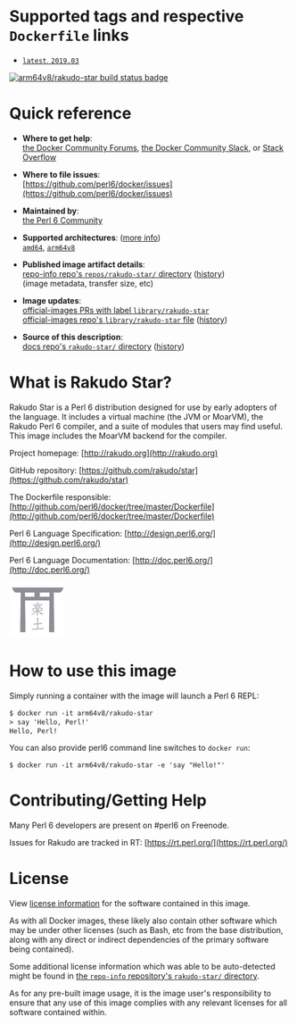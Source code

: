 <!--

********************************************************************************

WARNING:

    DO NOT EDIT "rakudo-star/README.md"

    IT IS AUTO-GENERATED

    (from the other files in "rakudo-star/" combined with a set of templates)

********************************************************************************

-->

# Supported tags and respective `Dockerfile` links

-	[`latest`, `2019.03`](https://github.com/perl6/docker/blob/e26d1937190790a6b6110ba8220b98fe3bb97c04/Dockerfile)

[![arm64v8/rakudo-star build status badge](https://img.shields.io/jenkins/s/https/doi-janky.infosiftr.net/job/multiarch/job/arm64v8/job/rakudo-star.svg?label=arm64v8/rakudo-star%20%20build%20job)](https://doi-janky.infosiftr.net/job/multiarch/job/arm64v8/job/rakudo-star/)

# Quick reference

-	**Where to get help**:  
	[the Docker Community Forums](https://forums.docker.com/), [the Docker Community Slack](https://blog.docker.com/2016/11/introducing-docker-community-directory-docker-community-slack/), or [Stack Overflow](https://stackoverflow.com/search?tab=newest&q=docker)

-	**Where to file issues**:  
	[https://github.com/perl6/docker/issues](https://github.com/perl6/docker/issues)

-	**Maintained by**:  
	[the Perl 6 Community](https://github.com/perl6/docker)

-	**Supported architectures**: ([more info](https://github.com/docker-library/official-images#architectures-other-than-amd64))  
	[`amd64`](https://hub.docker.com/r/amd64/rakudo-star/), [`arm64v8`](https://hub.docker.com/r/arm64v8/rakudo-star/)

-	**Published image artifact details**:  
	[repo-info repo's `repos/rakudo-star/` directory](https://github.com/docker-library/repo-info/blob/master/repos/rakudo-star) ([history](https://github.com/docker-library/repo-info/commits/master/repos/rakudo-star))  
	(image metadata, transfer size, etc)

-	**Image updates**:  
	[official-images PRs with label `library/rakudo-star`](https://github.com/docker-library/official-images/pulls?q=label%3Alibrary%2Frakudo-star)  
	[official-images repo's `library/rakudo-star` file](https://github.com/docker-library/official-images/blob/master/library/rakudo-star) ([history](https://github.com/docker-library/official-images/commits/master/library/rakudo-star))

-	**Source of this description**:  
	[docs repo's `rakudo-star/` directory](https://github.com/docker-library/docs/tree/master/rakudo-star) ([history](https://github.com/docker-library/docs/commits/master/rakudo-star))

# What is Rakudo Star?

Rakudo Star is a Perl 6 distribution designed for use by early adopters of the language. It includes a virtual machine (the JVM or MoarVM), the Rakudo Perl 6 compiler, and a suite of modules that users may find useful. This image includes the MoarVM backend for the compiler.

Project homepage: [http://rakudo.org](http://rakudo.org)

GitHub repository: [https://github.com/rakudo/star](https://github.com/rakudo/star)

The Dockerfile responsible: [http://github.com/perl6/docker/tree/master/Dockerfile](http://github.com/perl6/docker/tree/master/Dockerfile)

Perl 6 Language Specification: [http://design.perl6.org/](http://design.perl6.org/)

Perl 6 Language Documentation: [http://doc.perl6.org/](http://doc.perl6.org/)

![logo](https://raw.githubusercontent.com/docker-library/docs/48ac05ac94903844bfbdea1fb361676a904f9d85/rakudo-star/logo.png)

# How to use this image

Simply running a container with the image will launch a Perl 6 REPL:

```console
$ docker run -it arm64v8/rakudo-star
> say 'Hello, Perl!'
Hello, Perl!
```

You can also provide perl6 command line switches to `docker run`:

```console
$ docker run -it arm64v8/rakudo-star -e 'say "Hello!"'
```

# Contributing/Getting Help

Many Perl 6 developers are present on #perl6 on Freenode.

Issues for Rakudo are tracked in RT: [https://rt.perl.org/](https://rt.perl.org/)

# License

View [license information](https://github.com/rakudo/star/blob/master/LICENSE) for the software contained in this image.

As with all Docker images, these likely also contain other software which may be under other licenses (such as Bash, etc from the base distribution, along with any direct or indirect dependencies of the primary software being contained).

Some additional license information which was able to be auto-detected might be found in [the `repo-info` repository's `rakudo-star/` directory](https://github.com/docker-library/repo-info/tree/master/repos/rakudo-star).

As for any pre-built image usage, it is the image user's responsibility to ensure that any use of this image complies with any relevant licenses for all software contained within.

